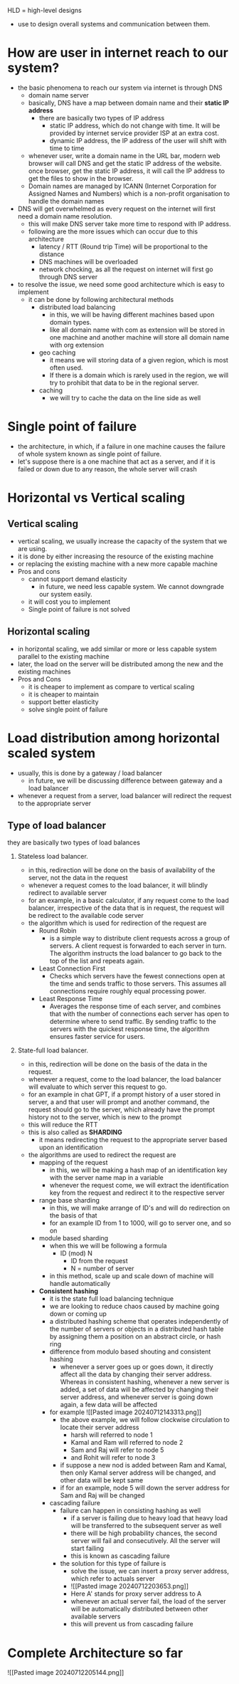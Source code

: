 HLD = high-level designs
- use to design overall systems and communication between them.

# How are user in internet reach to our system?
- the basic phenomena to reach our system via internet is through DNS
	- domain name server
	- basically, DNS have a map between domain name and their **static IP address**
		- there are basically two types of IP address
			- static IP address, which do not change with time. It will be provided by internet service provider ISP at an extra cost.
			- dynamic IP address, the IP address of the user will shift with time to time
	- whenever user, write a domain name in the URL bar, modern web browser will call DNS and get the static IP address of the website. once browser, get the static IP address, it will call the IP address to get the files to show in the browser.
	- Domain names are managed by ICANN (Internet Corporation for Assigned Names and Numbers) which is a non-profit organisation to handle the domain names
- DNS will get overwhelmed as every request on the internet will first need a domain name resolution.
	- this will make DNS server  take more time to respond with IP address.
	- following are the more issues which can occur due to this architecture
		- latency / RTT (Round trip Time) will be proportional to the distance
		- DNS machines will be overloaded
		- network chocking, as all the request on internet will first go through DNS server
- to resolve the issue, we need some good architecture which is easy to implement
	- it can be done by following architectural methods
		- distributed load balancing
			- in this, we will be having different machines based upon domain types.
			- like all domain name with com as extension will be stored in one machine and another machine will store all domain name with org extension
		- geo caching
			- it means we will storing data of a given region, which is most often used. 
			- If there is a domain which is rarely used in the region, we will try to prohibit that data to be in the regional server.
		- caching
			- we will try to cache the data on the line side as well

# Single point of failure
- the  architecture, in which, if a failure in one machine causes the failure of whole system known as single point of failure.
- let's suppose there is a one machine that act as a server, and if it is failed or down due to any reason, the whole server will crash
#  Horizontal vs Vertical scaling

## Vertical scaling
- vertical scaling, we usually increase the capacity of the system that we are using.
- it is done by either increasing the resource of the existing machine
- or replacing the existing machine with a new more capable machine
- Pros and cons
	- cannot support demand elasticity
		- in future, we need less capable system. We cannot downgrade our system easily.
	- it will cost you to implement
	- Single point of failure is not solved

## Horizontal scaling
- in horizontal scaling, we add similar or more or less capable system parallel to the existing machine
- later, the load on the server will be distributed among the new and the existing machines
- Pros and Cons
	- it is cheaper to implement as compare to vertical scaling
	- it is cheaper to maintain
	- support  better elasticity
	- solve single point of failure
# Load distribution among horizontal scaled system
- usually, this is done by a gateway / load balancer
	- in future, we will be discussing difference between gateway and a load balancer
- whenever a request from a server, load balancer will redirect the request to the appropriate server
## Type of load balancer
 they are basically two types of load balances
 1. Stateless load balancer.
	 - in this, redirection will be done on the basis of availability of the server, not the data in the request
	 - whenever a request comes to the load balancer, it will blindly redirect to available server
	 - for an example, in a basic calculator, if any request come to the load balancer, irrespective of the data that is in request, the request will be redirect to the available code server
	 - the algorithm which is used for redirection of the request are
		 - Round Robin
			- is a simple way to distribute client requests across a group of servers. A client request is forwarded to each server in turn. The algorithm instructs the load balancer to go back to the top of the list and repeats again. 
		- Least Connection First
			- Checks which servers have the fewest connections open at the time and sends traffic to those servers. This assumes all connections require roughly equal processing power.
		- Least Response Time
			- Averages the response time of each server, and combines that with the number of connections each server has open to determine where to send traffic. By sending traffic to the servers with the quickest response time, the algorithm ensures faster service for users.

2. State-full load balancer.
	- in this, redirection will be done on the basis of the data in the request.
	- whenever a request, come to the load balancer, the load balancer will evaluate to which server this request to go.
	- for an example in chat GPT, if a prompt history of a user stored in server, a and that user will prompt and another command, the request should go to the server, which already have the prompt history not to the server, which is new to the prompt
	- this will reduce the RTT
	- this is also called as **SHARDING**
		- it means redirecting the request to the appropriate server based upon an identification
	- the algorithms are used to redirect the request are
		- mapping of the request
			- in this, we will be making a hash map of an identification key with the server name map in a variable
			- whenever the request come, we will extract the identification key from the request and redirect it to the respective server
		- range base sharding
			- in this, we will make arrange of ID's and will do redirection on the basis of that
			- for an example ID from 1 to 1000, will go to server one, and so on
		- module based sharding
			- when this we will be following a formula
				- ID (mod) N
					- ID from the request
					- N = number of server
			- in this method, scale up and scale down of machine will handle automatically
		- **Consistent hashing**
			- it is the state full load balancing technique
			- we are looking to reduce chaos caused by machine going down or coming up
			- a distributed hashing scheme that operates independently of the number of servers or objects in a distributed hash table by assigning them a position on an abstract circle, or hash ring
			- difference from modulo based shouting and consistent hashing
				- whenever a server goes up or goes down, it directly affect all the data by changing their server address. Whereas in consistent hashing, whenever a new server is added, a set of data will be affected by changing their server address, and whenever server is going down again, a few data will be affected
			- for example
			  ![[Pasted image 20240712143313.png]]
				- the above example, we will follow clockwise circulation to locate their server address
					- harsh will referred to node 1
					- Kamal and Ram will referred to node 2
					- Sam and Raj will refer to node 5
					- and Rohit will refer to node 3
				- if suppose a new nod is added between Ram and Kamal, then only Kamal server address will be changed, and other data will be kept same
				- if for an example, node 5 will down the server address for Sam and Raj will be changed
			- cascading failure
				- failure can happen in consisting hashing as well
					- if a server is failing due to heavy load that heavy load will be transferred to the subsequent server as well
					- there will be high probability chances, the second server will fail and consecutively. All the server will start failing
					- this is known as cascading failure
				- the solution for  this type of failure is
					- solve the issue, we can insert a proxy server address, which refer to actuals server
					- ![[Pasted image 20240712203653.png]]
					- Here A' stands for proxy server address to A
					- whenever an actual server fail, the load of the server will be automatically distributed between other available servers
					- this will prevent us from cascading failure

# Complete Architecture so far
![[Pasted image 20240712205144.png]]